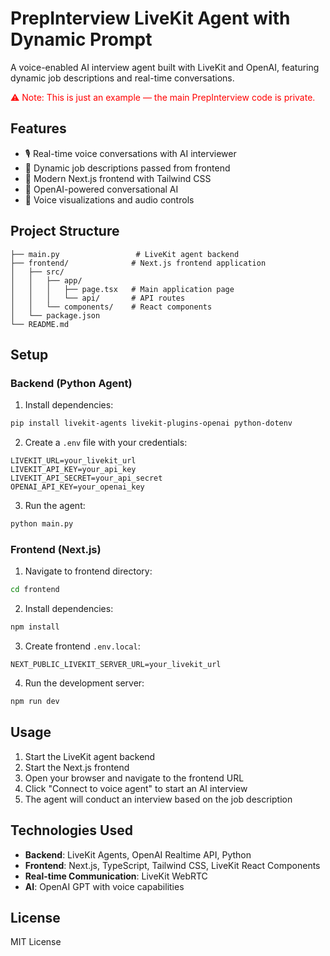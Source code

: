 # PrepInterview LiveKit Agent with Dynamic Prompt

A voice-enabled AI interview agent built with LiveKit and OpenAI, featuring dynamic job descriptions and real-time conversations.

 <span style="color:red;">⚠️ Note: This is just an example — the main PrepInterview code is private.</span>
## Features

- 🎙️ Real-time voice conversations with AI interviewer
- 🔄 Dynamic job descriptions passed from frontend
- 🎨 Modern Next.js frontend with Tailwind CSS
- 🤖 OpenAI-powered conversational AI
- 🎵 Voice visualizations and audio controls

## Project Structure

```
├── main.py                 # LiveKit agent backend
├── frontend/              # Next.js frontend application
│   ├── src/
│   │   ├── app/
│   │   │   ├── page.tsx   # Main application page
│   │   │   └── api/       # API routes
│   │   └── components/    # React components
│   └── package.json
└── README.md
```

## Setup

### Backend (Python Agent)

1. Install dependencies:
```bash
pip install livekit-agents livekit-plugins-openai python-dotenv
```

2. Create a `.env` file with your credentials:
```env
LIVEKIT_URL=your_livekit_url
LIVEKIT_API_KEY=your_api_key
LIVEKIT_API_SECRET=your_api_secret
OPENAI_API_KEY=your_openai_key
```

3. Run the agent:
```bash
python main.py
```

### Frontend (Next.js)

1. Navigate to frontend directory:
```bash
cd frontend
```

2. Install dependencies:
```bash
npm install
```

3. Create frontend `.env.local`:
```env
NEXT_PUBLIC_LIVEKIT_SERVER_URL=your_livekit_url
```

4. Run the development server:
```bash
npm run dev
```

## Usage

1. Start the LiveKit agent backend
2. Start the Next.js frontend
3. Open your browser and navigate to the frontend URL
4. Click "Connect to voice agent" to start an AI interview
5. The agent will conduct an interview based on the job description

## Technologies Used

- **Backend**: LiveKit Agents, OpenAI Realtime API, Python
- **Frontend**: Next.js, TypeScript, Tailwind CSS, LiveKit React Components
- **Real-time Communication**: LiveKit WebRTC
- **AI**: OpenAI GPT with voice capabilities

## License

MIT License
